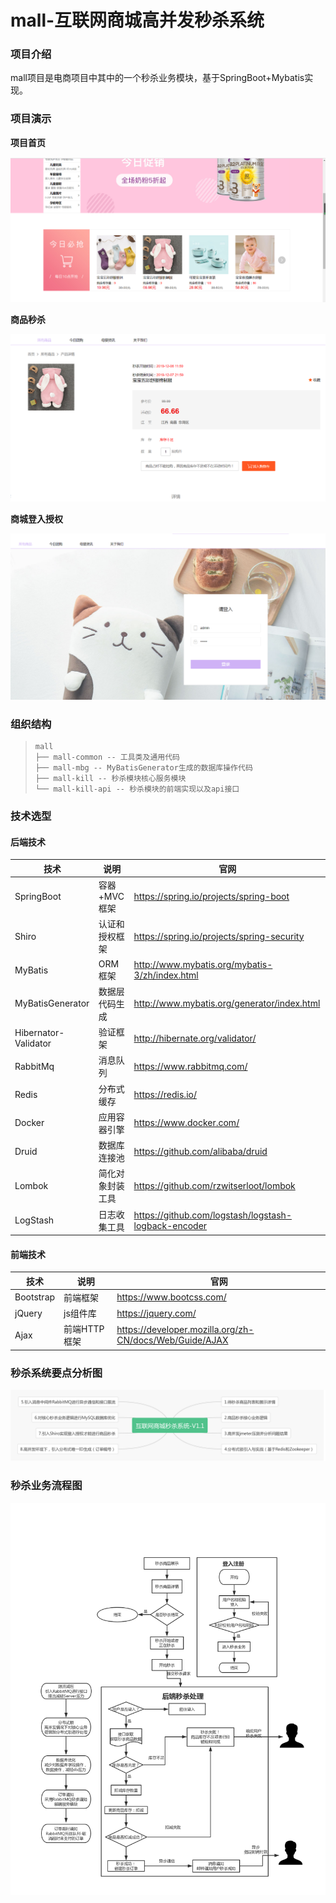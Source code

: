 # mall-互联网商城高并发秒杀系统
### 项目介绍
mall项目是电商项目中其中的一个秒杀业务模块，基于SpringBoot+Mybatis实现。
### 项目演示

**项目首页**

![项目首页图](./doc/images/首页.png)

**商品秒杀**

![商品秒杀图](./doc/images/商品秒杀.png)

**商城登入授权**

![登入授权图](./doc/images/登入授权.png)

### 组织结构

> ```
> mall
> ├── mall-common -- 工具类及通用代码
> ├── mall-mbg -- MyBatisGenerator生成的数据库操作代码
> ├── mall-kill -- 秒杀模块核心服务模块
> └── mall-kill-api -- 秒杀模块的前端实现以及api接口
> ```

### 技术选型

#### 后端技术

| 技术                 | 说明             | 官网                                                 |
| -------------------- | ---------------- | ---------------------------------------------------- |
| SpringBoot           | 容器+MVC框架     | https://spring.io/projects/spring-boot               |
| Shiro                | 认证和授权框架   | https://spring.io/projects/spring-security           |
| MyBatis              | ORM框架          | http://www.mybatis.org/mybatis-3/zh/index.html       |
| MyBatisGenerator     | 数据层代码生成   | http://www.mybatis.org/generator/index.html          |
| Hibernator-Validator | 验证框架         | http://hibernate.org/validator/                      |
| RabbitMq             | 消息队列         | https://www.rabbitmq.com/                            |
| Redis                | 分布式缓存       | https://redis.io/                                    |
| Docker               | 应用容器引擎     | https://www.docker.com/                              |
| Druid                | 数据库连接池     | https://github.com/alibaba/druid                     |
| Lombok               | 简化对象封装工具 | https://github.com/rzwitserloot/lombok               |
| LogStash             | 日志收集工具     | https://github.com/logstash/logstash-logback-encoder |

#### 前端技术

| 技术      | 说明         | 官网                                                    |
| --------- | ------------ | ------------------------------------------------------- |
| Bootstrap | 前端框架     | https://www.bootcss.com/                                |
| jQuery    | js组件库     | https://jquery.com/                                     |
| Ajax      | 前端HTTP框架 | https://developer.mozilla.org/zh-CN/docs/Web/Guide/AJAX |

### 秒杀系统要点分析图

![互联网商城秒杀系统要点描述](./doc/images/互联网商城秒杀系统.jpg)



### 秒杀业务流程图

![秒杀业务流程图](./doc/images/秒杀业务流程.jpg)



